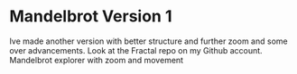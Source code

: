 # Mandelbrot Version 1
Ive made another version with better structure and further zoom and some over advancements.
Look at the Fractal repo on my Github account.
Mandelbrot explorer with zoom and movement
